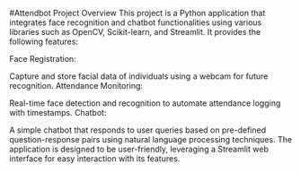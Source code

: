 #Attendbot
Project Overview
This project is a Python application that integrates face recognition and chatbot functionalities using various libraries such as OpenCV, Scikit-learn, and Streamlit. It provides the following features:

Face Registration:

Capture and store facial data of individuals using a webcam for future recognition.
Attendance Monitoring:

Real-time face detection and recognition to automate attendance logging with timestamps.
Chatbot:

A simple chatbot that responds to user queries based on pre-defined question-response pairs using natural language processing techniques.
The application is designed to be user-friendly, leveraging a Streamlit web interface for easy interaction with its features.
